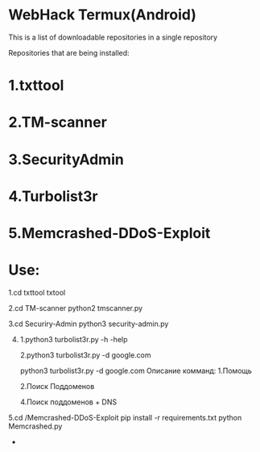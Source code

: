 # WebHack Termux(Android)

This is a list of downloadable repositories in a single repository

Repositories that are being installed:

# 1.txttool 
# 2.TM-scanner 
# 3.SecurityAdmin 
# 4.Turbolist3r
# 5.Memcrashed-DDoS-Exploit
 
 # Use:

1.cd txttool
txtool


2.cd TM-scanner
python2 tmscanner.py


3.cd Securiry-Admin
python3 security-admin.py


4. 1.python3 turbolist3r.py -h -help
 
   2.python3 turbolist3r.py -d google.com 
   
   python3 turbolist3r.py -d google.com
   Описание комманд:
   1.Помощь
   
   2.Поиск Поддоменов


   4.Поиск поддоменов + DNS


5.cd /Memcrashed-DDoS-Exploit
pip install -r requirements.txt
python Memcrashed.py 

- 
 

